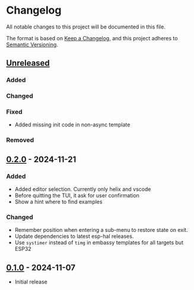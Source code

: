 # Changelog

All notable changes to this project will be documented in this file.

The format is based on [Keep a Changelog](https://keepachangelog.com/en/1.1.0/),
and this project adheres to [Semantic Versioning](https://semver.org/spec/v2.0.0.html).

## [Unreleased]

### Added

### Changed

### Fixed

- Added missing init code in non-async template

### Removed

## [0.2.0] - 2024-11-21

### Added
- Added editor selection. Currently only helix and vscode
- Before quitting the TUI, it ask for user confirmation
- Show a hint where to find examples

### Changed
- Remember position when entering a sub-menu to restore state on exit.
- Update dependencies to latest esp-hal releases.
- Use `systimer` instead of `timg` in embassy templates for all targets but ESP32

## [0.1.0] - 2024-11-07

- Initial release

[Unreleased]: https://github.com/esp-rs/esp-generate/compare/v0.2.0...HEAD
[0.2.0]: https://github.com/esp-rs/esp-generate/releases/tag/v0.2.0
[0.1.0]: https://github.com/esp-rs/esp-generate/releases/tag/v0.1.0
